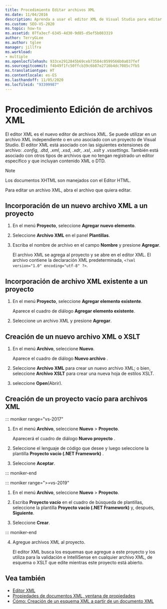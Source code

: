 ```yaml
---
title: Procedimiento Editar archivos XML
ms.date: 11/04/2016
description: Aprenda a usar el editor XML de Visual Studio para editar archivos con contenido XML o DTD.
ms.custom: SEO-VS-2020
ms.topic: how-to
ms.assetid: 07fa3ecf-6345-4d30-9d85-d5ef5b083319
author: TerryGLee
ms.author: tglee
manager: jillfra
ms.workload:
- multiple
ms.openlocfilehash: 933ce2912845b69ceb73584c0599566b0a037fef
ms.sourcegitcommit: f4b49f1fc50ffcb39c6b87e2716b4dc7085c7fb5
ms.translationtype: HT
ms.contentlocale: es-ES
ms.lasthandoff: 11/05/2020
ms.locfileid: "93399987"
---
```

# <a name="how-to-edit-xml-files"></a>Procedimiento Edición de archivos XML

El editor XML es el nuevo editor de archivos XML. Se puede utilizar en un archivo XML independiente o en uno asociado con un proyecto de Visual Studio. El editor XML está asociado con las siguientes extensiones de archivo: *.config*, *.dtd*, *.xml*, *.xsd*, *.xdr*, *.xsl*, *.xslt* y *.vssettings*. También está asociado con otros tipos de archivos que no tengan registrado un editor específico y que incluyan contenido XML o DTD.

> [!NOTE]
> Los documentos XHTML son manejados con el Editor HTML.

Para editar un archivo XML, abra el archivo que quiera editar.

## <a name="add-a-new-xml-file-to-a-project"></a>Incorporación de un nuevo archivo XML a un proyecto

1. En el menú **Proyecto**, seleccione **Agregar nuevo elemento**.

2. Seleccione **Archivo XML** en el panel **Plantillas**.

3. Escriba el nombre de archivo en el campo **Nombre** y presione **Agregar**.

   El archivo XML se agrega al proyecto y se abre en el editor XML. El archivo contiene la declaración XML predeterminada, `<?xml version="1.0" encoding="utf-8" ?>`.

## <a name="add-an-existing-xml-file-to-a-project"></a>Incorporación de archivo XML existente a un proyecto

1. En el menú **Proyecto**, seleccione **Agregar elemento existente**.

   Aparece el cuadro de diálogo **Agregar elemento existente**.

2. Seleccione un archivo XML y presione **Agregar**.

## <a name="create-a-new-xml-or-xslt-file"></a>Creación de un nuevo archivo XML o XSLT

1. En el menú **Archivo**, seleccione **Nuevo**.

   Aparece el cuadro de diálogo **Nuevo archivo** .

2. Seleccione **Archivo XML** para crear un nuevo archivo XML; o bien, seleccione **Archivo XSLT** para crear una nueva hoja de estilos XSLT.

3. seleccione **Open**(Abrir).

## <a name="create-an-empty-project-for-xml-files"></a>Creación de un proyecto vacío para archivos XML

::: moniker range="vs-2017"

1. En el menú **Archivo**, seleccione **Nuevo** > **Proyecto**.

   Aparecerá el cuadro de diálogo **Nuevo proyecto** .

2. Seleccione el lenguaje de código que desee y luego seleccione la plantilla **Proyecto vacío (.NET Framework)** .

3. Seleccione **Aceptar**.

::: moniker-end

::: moniker range=">=vs-2019"

1. En el menú **Archivo**, seleccione **Nuevo** > **Proyecto**.

2. Escriba **Proyecto vacío** en el cuadro de búsqueda de plantillas, seleccione la plantilla **Proyecto vacío (.NET Framework)** y, después, **Siguiente**.

3. Seleccione **Crear**.

::: moniker-end

4. Agregue archivos XML al proyecto.

   El editor XML busca los esquemas que agregue a este proyecto y los utiliza para la validación e IntelliSense en cualquier archivo XML, de esquema o XSLT que edite mientras este proyecto está abierto.

## <a name="see-also"></a>Vea también

- [Editor XML](../xml-tools/xml-editor.md)
- [Propiedades de documentos XML, ventana de propiedades](../xml-tools/xml-document-properties-properties-window.md)
- [Cómo: Creación de un esquema XML a partir de un documento XML](../xml-tools/how-to-create-an-xml-schema-from-an-xml-document.md)
